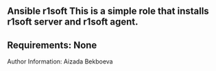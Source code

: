 Ansible r1soft
This is a simple role that installs r1soft server and r1soft agent.
-----------------------------
Requirements:
None
-----------------------------
Author Information:
Aizada Bekboeva
